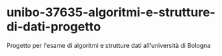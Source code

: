 # unibo-37635-algoritmi-e-strutture-di-dati-progetto
Progetto per l'esame di algoritmi e strutture dati all'università di Bologna
